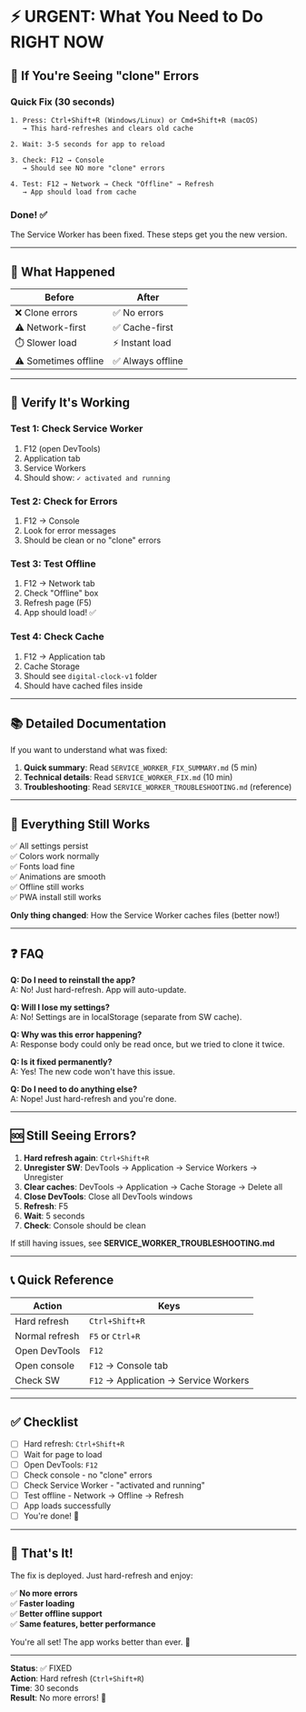 # ⚡ URGENT: What You Need to Do RIGHT NOW

## 🔴 If You're Seeing "clone" Errors

### Quick Fix (30 seconds)

```
1. Press: Ctrl+Shift+R (Windows/Linux) or Cmd+Shift+R (macOS)
   → This hard-refreshes and clears old cache

2. Wait: 3-5 seconds for app to reload

3. Check: F12 → Console
   → Should see NO more "clone" errors

4. Test: F12 → Network → Check "Offline" → Refresh
   → App should load from cache
```

### Done! ✅

The Service Worker has been fixed. These steps get you the new version.

---

## 📝 What Happened

| Before | After |
|--------|-------|
| ❌ Clone errors | ✅ No errors |
| ⚠️ Network-first | ✅ Cache-first |
| ⏱️ Slower load | ⚡ Instant load |
| ⚠️ Sometimes offline | ✅ Always offline |

---

## 🧪 Verify It's Working

### Test 1: Check Service Worker
1. F12 (open DevTools)
2. Application tab
3. Service Workers
4. Should show: `✓ activated and running`

### Test 2: Check for Errors
1. F12 → Console
2. Look for error messages
3. Should be clean or no "clone" errors

### Test 3: Test Offline
1. F12 → Network tab
2. Check "Offline" box
3. Refresh page (F5)
4. App should load! ✅

### Test 4: Check Cache
1. F12 → Application tab
2. Cache Storage
3. Should see `digital-clock-v1` folder
4. Should have cached files inside

---

## 📚 Detailed Documentation

If you want to understand what was fixed:

1. **Quick summary**: Read `SERVICE_WORKER_FIX_SUMMARY.md` (5 min)
2. **Technical details**: Read `SERVICE_WORKER_FIX.md` (10 min)
3. **Troubleshooting**: Read `SERVICE_WORKER_TROUBLESHOOTING.md` (reference)

---

## 🚀 Everything Still Works

✅ All settings persist  
✅ Colors work normally  
✅ Fonts load fine  
✅ Animations are smooth  
✅ Offline still works  
✅ PWA install still works  

**Only thing changed**: How the Service Worker caches files (better now!)

---

## ❓ FAQ

**Q: Do I need to reinstall the app?**  
A: No! Just hard-refresh. App will auto-update.

**Q: Will I lose my settings?**  
A: No! Settings are in localStorage (separate from SW cache).

**Q: Why was this error happening?**  
A: Response body could only be read once, but we tried to clone it twice.

**Q: Is it fixed permanently?**  
A: Yes! The new code won't have this issue.

**Q: Do I need to do anything else?**  
A: Nope! Just hard-refresh and you're done.

---

## 🆘 Still Seeing Errors?

1. **Hard refresh again**: `Ctrl+Shift+R`
2. **Unregister SW**: DevTools → Application → Service Workers → Unregister
3. **Clear caches**: DevTools → Application → Cache Storage → Delete all
4. **Close DevTools**: Close all DevTools windows
5. **Refresh**: F5
6. **Wait**: 5 seconds
7. **Check**: Console should be clean

If still having issues, see **SERVICE_WORKER_TROUBLESHOOTING.md**

---

## 📞 Quick Reference

| Action | Keys |
|--------|------|
| Hard refresh | `Ctrl+Shift+R` |
| Normal refresh | `F5` or `Ctrl+R` |
| Open DevTools | `F12` |
| Open console | `F12` → Console tab |
| Check SW | `F12` → Application → Service Workers |

---

## ✅ Checklist

- [ ] Hard refresh: `Ctrl+Shift+R`
- [ ] Wait for page to load
- [ ] Open DevTools: `F12`
- [ ] Check console - no "clone" errors
- [ ] Check Service Worker - "activated and running"
- [ ] Test offline - Network → Offline → Refresh
- [ ] App loads successfully
- [ ] You're done! 🎉

---

## 🎉 That's It!

The fix is deployed. Just hard-refresh and enjoy:

✅ **No more errors**  
✅ **Faster loading**  
✅ **Better offline support**  
✅ **Same features, better performance**  

You're all set! The app works better than ever. 🚀

---

**Status**: ✅ FIXED  
**Action**: Hard refresh (`Ctrl+Shift+R`)  
**Time**: 30 seconds  
**Result**: No more errors! 🎉
